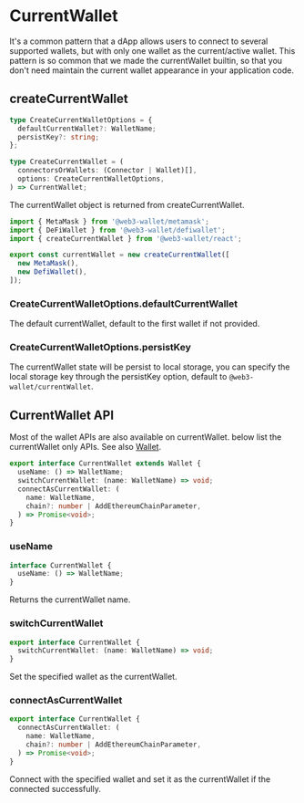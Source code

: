 # CurrentWallet

It's a common pattern that a dApp allows users to connect to several supported wallets, but with only one wallet as the current/active wallet. This pattern is so common that we made the currentWallet builtin, so that you don't need maintain the current wallet appearance in your application code.

## createCurrentWallet

```ts
type CreateCurrentWalletOptions = {
  defaultCurrentWallet?: WalletName;
  persistKey?: string;
};

type CreateCurrentWallet = (
  connectorsOrWallets: (Connector | Wallet)[],
  options: CreateCurrentWalletOptions,
) => CurrentWallet;
```

The currentWallet object is returned from createCurrentWallet.

```ts
import { MetaMask } from '@web3-wallet/metamask';
import { DeFiWallet } from '@web3-wallet/defiwallet';
import { createCurrentWallet } from '@web3-wallet/react';

export const currentWallet = new createCurrentWallet([
  new MetaMask(),
  new DefiWallet(),
]);
```

### CreateCurrentWalletOptions.defaultCurrentWallet

The default currentWallet, default to the first wallet if not provided.

### CreateCurrentWalletOptions.persistKey

The currentWallet state will be persist to local storage, you can specify the local storage key through the persistKey option, default to `@web3-wallet/currentWallet`.

## CurrentWallet API

Most of the wallet APIs are also available on currentWallet. below list the currentWallet only APIs. See also [Wallet](https://web3-wallet.github.io/web3-wallet/docs/wallet).

```ts
export interface CurrentWallet extends Wallet {
  useName: () => WalletName;
  switchCurrentWallet: (name: WalletName) => void;
  connectAsCurrentWallet: (
    name: WalletName,
    chain?: number | AddEthereumChainParameter,
  ) => Promise<void>;
}
```

### useName

```ts
interface CurrentWallet {
  useName: () => WalletName;
}
```

Returns the currentWallet name.

### switchCurrentWallet

```ts
export interface CurrentWallet {
  switchCurrentWallet: (name: WalletName) => void;
}
```

Set the specified wallet as the currentWallet.

### connectAsCurrentWallet

```ts
export interface CurrentWallet {
  connectAsCurrentWallet: (
    name: WalletName,
    chain?: number | AddEthereumChainParameter,
  ) => Promise<void>;
}
```

Connect with the specified wallet and set it as the currentWallet if the connected successfully.
